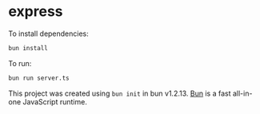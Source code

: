 # express

To install dependencies:

```bash
bun install
```

To run:

```bash
bun run server.ts
```

This project was created using `bun init` in bun v1.2.13. [Bun](https://bun.sh) is a fast all-in-one JavaScript runtime.
